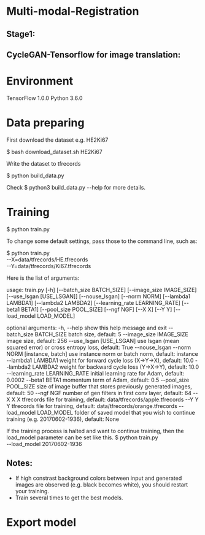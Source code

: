 # Multi-modal-Registration

## Stage1:

## CycleGAN-Tensorflow for image translation:

# Environment
TensorFlow 1.0.0
Python 3.6.0

# Data preparing

First download the dataset e.g. HE2Ki67

$ bash download_dataset.sh HE2Ki67

Write the dataset to tfrecords

$ python build_data.py

Check $ python3 build_data.py --help for more details.

# Training

$ python train.py

To change some default settings, pass those to the command line, such as:

$ python train.py  \
    --X=data/tfrecords/HE.tfrecords \
    --Y=data/tfrecords/Ki67.tfrecords
    
Here is the list of arguments:

usage: train.py [-h] [--batch_size BATCH_SIZE] [--image_size IMAGE_SIZE]
                [--use_lsgan [USE_LSGAN]] [--nouse_lsgan]
                [--norm NORM] [--lambda1 LAMBDA1] [--lambda2 LAMBDA2]
                [--learning_rate LEARNING_RATE] [--beta1 BETA1]
                [--pool_size POOL_SIZE] [--ngf NGF] [--X X] [--Y Y]
                [--load_model LOAD_MODEL]

optional arguments:
  -h, --help            show this help message and exit
  --batch_size BATCH_SIZE
                        batch size, default: 5
  --image_size IMAGE_SIZE
                        image size, default: 256
  --use_lsgan [USE_LSGAN]
                        use lsgan (mean squared error) or cross entropy loss,
                        default: True
  --nouse_lsgan
  --norm NORM           [instance, batch] use instance norm or batch norm,
                        default: instance
  --lambda1 LAMBDA1     weight for forward cycle loss (X->Y->X), default: 10.0
  --lambda2 LAMBDA2     weight for backward cycle loss (Y->X->Y), default:
                        10.0
  --learning_rate LEARNING_RATE
                        initial learning rate for Adam, default: 0.0002
  --beta1 BETA1         momentum term of Adam, default: 0.5
  --pool_size POOL_SIZE
                        size of image buffer that stores previously generated
                        images, default: 50
  --ngf NGF             number of gen filters in first conv layer, default: 64
  --X X                 X tfrecords file for training, default:
                        data/tfrecords/apple.tfrecords
  --Y Y                 Y tfrecords file for training, default:
                        data/tfrecords/orange.tfrecords
  --load_model LOAD_MODEL
                        folder of saved model that you wish to continue
                        training (e.g. 20170602-1936), default: None

If the training process is halted and want to continue training, then the load_model parameter can be set like this.
$ python train.py  \
    --load_model 20170602-1936

## Notes:
- If high constrast background colors between input and generated images are observed (e.g. black becomes white), you should restart your training.
- Train several times to get the best models.

# Export model

